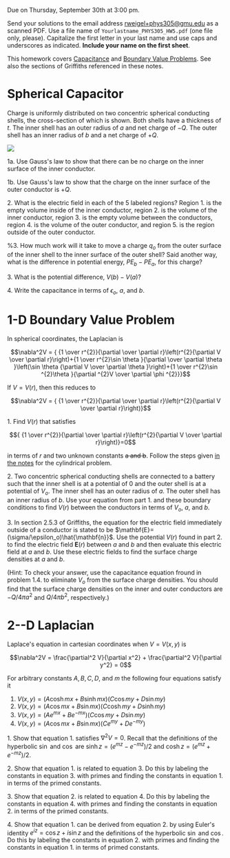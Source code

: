 Due on Thursday, September 30th at 3:00 pm.

Send your solutions to the email address rweigel+phys305@gmu.edu as a scanned PDF. Use a file name of `Yourlastname_PHYS305_HW5.pdf` (one file only, please). Capitalize the first letter in your last name and use caps and underscores as indicated. **Include your name on the first sheet**.

This homework covers [Capacitance](capacitance.html) and [Boundary Value Problems](boundary_value_problems.html). See also the sections of Griffiths referenced in these notes.

# Spherical Capacitor

Charge is uniformly distributed on two concentric spherical conducting shells, the cross-section of which is shown. Both shells have a thickness of $t$. The inner shell has an outer radius of $a$ and net charge of $-Q$. The outer shell has an inner radius of $b$ and a net charge of $+Q$. 

<img src="figures/Spherical.svg"/>

1a. Use Gauss's law to show that there can be no charge on the inner surface of the inner conductor. 

1b. Use Gauss's law to show that the charge on the inner surface of the outer conductor is $+Q$. 

2\. What is the electric field in each of the 5 labeled regions? Region $1.$ is the empty volume inside of the inner conductor, region $2.$ is the volume of the inner conductor, region $3.$ is the empty volume between the conductors, region $4.$ is the volume of the outer conductor, and region $5.$ is the region outside of the outer conductor.

%3\. How much work will it take to move a charge $q_o$ from the outer surface of the inner shell to the inner surface of the outer shell? Said another way, what is the difference in potential energy, $PE_b-PE_a$, for this charge?

3\. What is the potential difference, $V(b)-V(a)$?

4\. Write the capacitance in terms of $\epsilon_o$, $a$, and $b$.

# 1-D Boundary Value Problem

In spherical coordinates, the Laplacian is

$$\nabla^2V = { {1 \over r^{2}}{\partial  \over \partial r}\left(r^{2}{\partial V \over \partial r}\right)+{1 \over r^{2}\sin \theta }{\partial  \over \partial \theta }\left(\sin \theta {\partial V \over \partial \theta }\right)+{1 \over r^{2}\sin ^{2}\theta }{\partial ^{2}V \over \partial \phi ^{2}}}$$

If $V=V(r)$, then this reduces to

$$\nabla^2V = { {1 \over r^{2}}{\partial  \over \partial r}\left(r^{2}{\partial V \over \partial r}\right)}$$

1\. Find $V(r)$ that satisfies

$${ {1 \over r^{2}}{\partial  \over \partial r}\left(r^{2}{\partial V \over \partial r}\right)}=0$$

in terms of $r$ and two unknown constants <strike>a and b</strike>. Follow the steps given [in the notes](boundary_value_problems.html#cylindrical) for the cylindrical problem.

2\. Two concentric spherical conducting shells are connected to a battery such that the inner shell is at a potential of $0$ and the outer shell is at a potential of $V_o$. The inner shell has an outer radius of $a$. The outer shell has an inner radius of $b$. Use your equation from part 1. and these boundary conditions to find $V(r)$ between the conductors in terms of $V_o$, $a$, and $b$.

3\. In section 2.5.3 of Griffiths, the equation for the electric field immediately outside of a conductor is stated to be $\mathbf{E}=(\sigma/\epsilon_o)\hat{\mathbf{n}}$. Use the potential $V(r)$ found in part 2. to find the electric field $\mathbf{E}(r)$ between $a$ and $b$ and then evaluate this electric field at $a$ and $b$. Use these electric fields to find the surface charge densities at $a$ and $b$.

(Hint: To check your answer, use the capacitance equation fround in problem 1.4. to eliminate $V_o$ from the surface charge densities. You should find that the surface charge densities on the inner and outer conductors are $-Q/4\pi a^2$ and $Q/4\pi b^2$, respectively.)


# 2--D Laplacian

Laplace's equation in cartesian coordinates when $V=V(x,y)$ is

$$\nabla^2V = \frac{\partial^2 V}{\partial x^2} + \frac{\partial^2 V}{\partial y^2} = 0$$

For arbitrary constants $A,B,C,D,$ and $m$ the following four equations satisfy it

1. $V(x,y) = \big(A\cosh mx+B\sinh mx\big)\big(C\cos my+D\sin my\big)$
2. $V(x,y) = \big(A\cos mx+B\sin mx)(C\cosh my+D\sinh my\big)$
3. $V(x,y) = \big(Ae^{mx}+Be^{-mx})(C\cos my+D\sin my\big)$
4. $V(x,y) = \big(A\cos mx+B\sin mx\big)\big(Ce^{my}+De^{-my}\big)$

1\. Show that equation 1. satisfies $\nabla^2V=0$. Recall that the definitions of the hyperbolic $\sin$ and $\cos$ are $\sinh z = (e^{mz}-e^{-mz})/2$ and $\cosh z = (e^{mz}+e^{-mz})/2$.

2\. Show that equation 1. is related to equation 3. Do this by labeling the constants in equation 3. with primes and finding the constants in equation 1. in terms of the primed constants.

3\. Show that equation 2. is related to equation 4. Do this by labeling the constants in equation 4. with primes and finding the constants in equation 2. in terms of the primed constants.

4\. Show that equation 1. can be derived from equation 2. by using Euler's identity $e^{iz}=\cos z+i\sin z$ and the definitions of the hyperbolic $\sin$ and $\cos$. Do this by labeling the constants in equation 2. with primes and finding the constants in equation 1. in terms of primed constants.